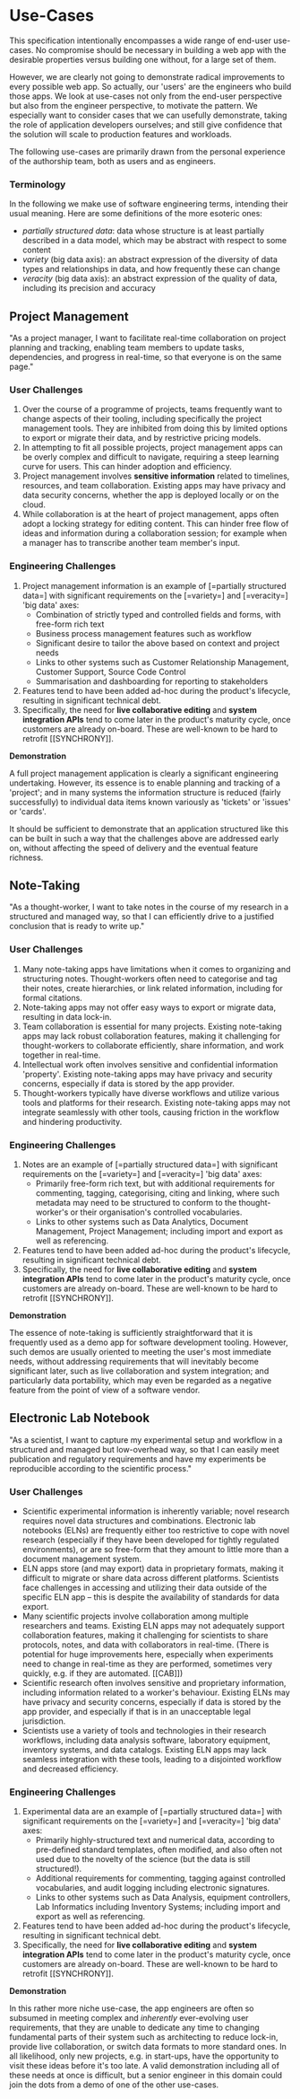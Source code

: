 # Use-Cases

This specification intentionally encompasses a wide range of end-user use-cases. No compromise should be necessary in building a web app with the desirable properties versus building one without, for a large set of them.

However, we are clearly not going to demonstrate radical improvements to every possible web app. So actually, our 'users' are the engineers who build those apps. We look at use-cases not only from the end-user perspective but also from the engineer perspective, to motivate the pattern. We especially want to consider cases that we can usefully demonstrate, taking the role of application developers ourselves; and still give confidence that the solution will scale to production features and workloads.

The following use-cases are primarily drawn from the personal experience of the authorship team, both as users and as engineers.

### Terminology

In the following we make use of software engineering terms, intending their usual meaning. Here are some definitions of the more esoteric ones:

- <dfn>partially structured data</dfn>: data whose structure is at least partially described in a data model, which may be abstract with respect to some content
- <dfn>variety</dfn> (big data axis): an abstract expression of the diversity of data types and relationships in data, and how frequently these can change
- <dfn>veracity</dfn> (big data axis): an abstract expression of the quality of data, including its precision and accuracy

## Project Management

"As a project manager, I want to facilitate real-time collaboration on project planning and tracking, enabling team members to update tasks, dependencies, and progress in real-time, so that everyone is on the same page."

### User Challenges

1. Over the course of a programme of projects, teams frequently want to change aspects of their tooling, including specifically the project management tools. They are inhibited from doing this by limited options to export or migrate their data, and by restrictive pricing models.
2. In attempting to fit all possible projects, project management apps can be overly complex and difficult to navigate, requiring a steep learning curve for users. This can hinder adoption and efficiency.
3. Project management involves **sensitive information** related to timelines, resources, and team collaboration. Existing apps may have privacy and data security concerns, whether the app is deployed locally or on the cloud.
4. While collaboration is at the heart of project management, apps often adopt a locking strategy for editing content. This can hinder free flow of ideas and information during a collaboration session; for example when a manager has to transcribe another team member's input.

### Engineering Challenges

1. Project management information is an example of [=partially structured data=] with significant requirements on the [=variety=] and [=veracity=] 'big data' axes:
   - Combination of strictly typed and controlled fields and forms, with free-form rich text
   - Business process management features such as workflow
   - Significant desire to tailor the above based on context and project needs
   - Links to other systems such as Customer Relationship Management, Customer Support, Source Code Control
   - Summarisation and dashboarding for reporting to stakeholders
2. Features tend to have been added ad-hoc during the product's lifecycle, resulting in significant technical debt.
3. Specifically, the need for **live collaborative editing** and **system integration APIs** tend to come later in the product's maturity cycle, once customers are already on-board. These are well-known to be hard to retrofit [[SYNCHRONY]].

<div class="remove">

**Demonstration**

A full project management application is clearly a significant engineering undertaking. However, its essence is to enable planning and tracking of a 'project'; and in many systems the information structure is reduced (fairly successfully) to individual data items known variously as 'tickets' or 'issues' or 'cards'.

It should be sufficient to demonstrate that an application structured like this can be built in such a way that the challenges above are addressed early on, without affecting the speed of delivery and the eventual feature richness.

</div>

## Note-Taking

"As a thought-worker, I want to take notes in the course of my research in a structured and managed way, so that I can efficiently drive to a justified conclusion that is ready to write up."

### User Challenges

1. Many note-taking apps have limitations when it comes to organizing and structuring notes. Thought-workers often need to categorise and tag their notes, create hierarchies, or link related information, including for formal citations.
2. Note-taking apps may not offer easy ways to export or migrate data, resulting in data lock-in.
3. Team collaboration is essential for many projects. Existing note-taking apps may lack robust collaboration features, making it challenging for thought-workers to collaborate efficiently, share information, and work together in real-time.
4. Intellectual work often involves sensitive and confidential information 'property'. Existing note-taking apps may have privacy and security concerns, especially if data is stored by the app provider.
5. Thought-workers typically have diverse workflows and utilize various tools and platforms for their research. Existing note-taking apps may not integrate seamlessly with other tools, causing friction in the workflow and hindering productivity.

### Engineering Challenges

1. Notes are an example of [=partially structured data=] with significant requirements on the [=variety=] and [=veracity=] 'big data' axes:
   - Primarily free-form rich text, but with additional requirements for commenting, tagging, categorising, citing and linking, where such metadata may need to be structured to conform to the thought-worker's or their organisation's controlled vocabularies.
   - Links to other systems such as Data Analytics, Document Management, Project Management; including import and export as well as referencing.
2. Features tend to have been added ad-hoc during the product's lifecycle, resulting in significant technical debt.
3. Specifically, the need for **live collaborative editing** and **system integration APIs** tend to come later in the product's maturity cycle, once customers are already on-board. These are well-known to be hard to retrofit [[SYNCHRONY]].

<div class="remove">

**Demonstration**

The essence of note-taking is sufficiently straightforward that it is frequently used as a demo app for software development tooling. However, such demos are usually oriented to meeting the user's most immediate needs, without addressing requirements that will inevitably become significant later, such as live collaboration and system integration; and particularly data portability, which may even be regarded as a negative feature from the point of view of a software vendor.

</div>

## Electronic Lab Notebook

"As a scientist, I want to capture my experimental setup and workflow in a structured and managed but low-overhead way, so that I can easily meet publication and regulatory requirements and have my experiments be reproducible according to the scientific process."

### User Challenges

- Scientific experimental information is inherently variable; novel research requires novel data structures and combinations. Electronic lab notebooks (ELNs) are frequently either too restrictive to cope with novel research (especially if they have been developed for tightly regulated environments), or are so free-form that they amount to little more than a document management system.
- ELN apps store (and may export) data in proprietary formats, making it difficult to migrate or share data across different platforms. Scientists face challenges in accessing and utilizing their data outside of the specific ELN app – this is despite the availability of standards for data export.
- Many scientific projects involve collaboration among multiple researchers and teams. Existing ELN apps may not adequately support collaboration features, making it challenging for scientists to share protocols, notes, and data with collaborators in real-time. (There is potential for huge improvements here, especially when experiments need to change in real-time as they are performed, sometimes very quickly, e.g. if they are automated. [[CAB]])
- Scientific research often involves sensitive and proprietary information, including information related to a worker's behaviour. Existing ELNs may have privacy and security concerns, especially if data is stored by the app provider, and especially if that is in an unacceptable legal jurisdiction.
- Scientists use a variety of tools and technologies in their research workflows, including data analysis software, laboratory equipment, inventory systems, and data catalogs. Existing ELN apps may lack seamless integration with these tools, leading to a disjointed workflow and decreased efficiency.

### Engineering Challenges

1. Experimental data are an example of [=partially structured data=] with significant requirements on the [=variety=] and [=veracity=] 'big data' axes:
   - Primarily highly-structured text and numerical data, according to pre-defined standard templates, often modified, and also often not used due to the novelty of the science (but the data is still structured!).
   - Additional requirements for commenting, tagging against controlled vocabularies, and audit logging including electronic signatures.
   - Links to other systems such as Data Analysis, equipment controllers, Lab Informatics including Inventory Systems; including import and export as well as referencing.
2. Features tend to have been added ad-hoc during the product's lifecycle, resulting in significant technical debt.
3. Specifically, the need for **live collaborative editing** and **system integration APIs** tend to come later in the product's maturity cycle, once customers are already on-board. These are well-known to be hard to retrofit [[SYNCHRONY]].

<div class="remove">

**Demonstration**

In this rather more niche use-case, the app engineers are often so subsumed in meeting complex and _inherently_ ever-evolving user requirements, that they are unable to dedicate any time to changing fundamental parts of their system such as architecting to reduce lock-in, provide live collaboration, or switch data formats to more standard ones. In all likelihood, only new projects, e.g. in start-ups, have the opportunity to visit these ideas before it's too late. A valid demonstration including all of these needs at once is difficult, but a senior engineer in this domain could join the dots from a demo of one of the other use-cases.

</div>